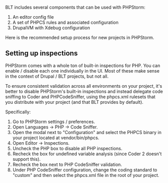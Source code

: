 BLT includes several components that can be used with PHPStorm:
1. An editor config file
2. A set of PHPCS rules and associated configuration
3. DrupalVM with Xdebug configuration

Here is the recommended setup process for new projects in PHPStorm.

## Setting up inspections

PHPStorm comes with a whole ton of built-in inspections for PHP. You can enable / disable each one individually in the UI. Most of these make sense in the context of Drupal / BLT projects, but not all.

To ensure consistent validation across all environments on your project, it's better to disable PHPStorm's built-in inspections and instead delegate code sniffing to Coder and PHPCodeSniffer, using the phpcs.xml rulesets that you distribute with your project (and that BLT provides by default).

Specifically:

1. Go to PHPStorm settings / preferences.
1. Open Languages -> PHP -> Code Sniffer.
1. Open the modal next to "Configuration" and select the PHPCS binary in your project located at vendor/bin/phpcs.
1. Open Editor -> Inspections.
1. Uncheck the PHP box to disable all PHP inspections.
1. Recheck the box for undefined variable analysis (since Coder 2 doesn't support this).
1. Recheck the box next to PHP CodeSniffer validation.
1. Under PHP CodeSniffer configuration, change the coding standard to "custom" and then select the phpcs.xml file in the root of your project.
